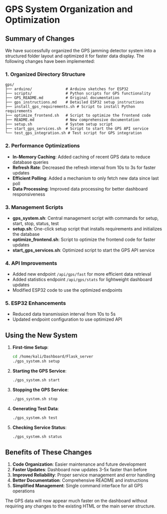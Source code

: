 # GPS System Organization and Optimization

## Summary of Changes

We have successfully organized the GPS jamming detector system into a structured folder layout and optimized it for faster data display. The following changes have been implemented:

### 1. Organized Directory Structure

```
gps/
├── arduino/               # Arduino sketches for ESP32
├── scripts/               # Python scripts for GPS functionality 
├── GPS_README.md          # Original documentation
├── gps_instructions.md    # Detailed ESP32 setup instructions
├── install_gps_requirements.sh # Script to install Python requirements
├── optimize_frontend.sh   # Script to optimize the frontend code
├── README.md              # New comprehensive documentation
├── setup.sh               # System setup script
├── start_gps_services.sh  # Script to start the GPS API service
└── test_gps_integration.sh # Test script for GPS integration
```

### 2. Performance Optimizations

- **In-Memory Caching**: Added caching of recent GPS data to reduce database queries
- **Refresh Rate**: Decreased the refresh interval from 10s to 3s for faster updates
- **Efficient Polling**: Added a mechanism to only fetch new data since last poll
- **Data Processing**: Improved data processing for better dashboard responsiveness

### 3. Management Scripts

- **gps_system.sh**: Central management script with commands for setup, start, stop, status, test
- **setup.sh**: One-click setup script that installs requirements and initializes the database
- **optimize_frontend.sh**: Script to optimize the frontend code for faster updates
- **start_gps_services.sh**: Optimized script to start the GPS API service

### 4. API Improvements

- Added new endpoint `/api/gps/fast` for more efficient data retrieval
- Added statistics endpoint `/api/gps/stats` for lightweight dashboard updates
- Modified ESP32 code to use the optimized endpoints

### 5. ESP32 Enhancements

- Reduced data transmission interval from 10s to 5s
- Updated endpoint configuration to use optimized API

## Using the New System

1. **First-time Setup**:
   ```bash
   cd /home/kali/Dashboard/Flask_server
   ./gps_system.sh setup
   ```

2. **Starting the GPS Service**:
   ```bash
   ./gps_system.sh start
   ```

3. **Stopping the GPS Service**:
   ```bash
   ./gps_system.sh stop
   ```

4. **Generating Test Data**:
   ```bash
   ./gps_system.sh test
   ```

5. **Checking Service Status**:
   ```bash
   ./gps_system.sh status
   ```

## Benefits of These Changes

1. **Code Organization**: Easier maintenance and future development
2. **Faster Updates**: Dashboard now updates 3-5x faster than before
3. **Improved Reliability**: Proper service management and error handling
4. **Better Documentation**: Comprehensive README and instructions
5. **Simplified Management**: Single command interface for all GPS operations

The GPS data will now appear much faster on the dashboard without requiring any changes to the existing HTML or the main server structure.
